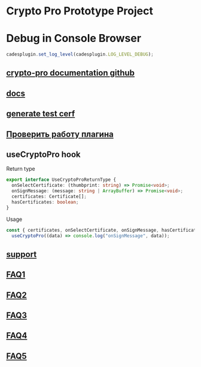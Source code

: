 # Crypto Pro Prototype Project

# Debug in Console Browser

```javascript
cadesplugin.set_log_level(cadesplugin.LOG_LEVEL_DEBUG);
```

## [crypto-pro documentation github](https://github.com/vgoma/crypto-pro#install)

## [docs](https://docs.cryptopro.ru)

## [generate test cerf](https://www.cryptopro.ru/certsrv/certrmpn.asp)

## [Проверить работу плагина](https://www.cryptopro.ru/sites/default/files/products/cades/demopage/cades_bes_sample.html)

## useCryptoPro hook

Return type

```typescript
export interface UseCryptoProReturnType {
  onSelectCertificate: (thumbprint: string) => Promise<void>;
  onSignMessage: (message: string | ArrayBuffer) => Promise<void>;
  certificates: Certificate[];
  hasCertificates: boolean;
}
```

Usage

```typescript
const { certificates, onSelectCertificate, onSignMessage, hasCertificates } =
  useCryptoPro((data) => console.log("onSignMessage", data));
```

## [support](https://support.cryptopro.ru/index.php?/Knowledgebase/Article/View/232)

## [FAQ1](https://www.cryptopro.ru/forum2/default.aspx?g=posts&t=18066)

## [FAQ2](https://www.cryptopro.ru/forum2/default.aspx?g=posts&t=15504)

## [FAQ3](https://www.cryptopro.ru/forum2/default.aspx?g=posts&t=15408)

## [FAQ4](https://www.cryptopro.ru/forum2/default.aspx?g=posts&t=17100)

## [FAQ5](https://www.cryptopro.ru/forum2/default.aspx?g=posts&t=12112)
